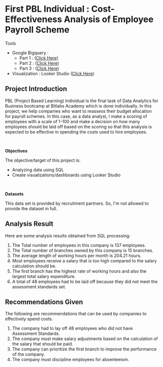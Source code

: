 # First PBL Individual : Cost-Effectiveness Analysis of Employee Payroll Scheme

<p>Tools 
  <ul>
    <li>Google Bigquery :
      <ul>
        <li>Part 1 : (<a href="https://console.cloud.google.com/bigquery?sq=889224908686:b938f805294c46a7b2430b5474faa341">Click Here</a>)</li>
        <li>Part 2 : (<a href="https://console.cloud.google.com/bigquery?sq=889224908686:c167a862b2bf447c96e15e1655ce914d">Click Here</a>)</li>
        <li>Part 3 : (<a href="https://console.cloud.google.com/bigquery?sq=889224908686:6af506e2a1654dddb8d798ceed955568">Click Here</a>)</li>
      </ul>
    </li>
    <li>Visualization : Looker Studio (<a href="https://datastudio.google.com/reporting/da4e12b8-1aca-41e5-9534-961bf55607f8">Click Here</a>)</li>
  </ul>
</p>

## Project Introduction

PBL (Project Based Learning) Individual is the final task of Data Analytics for Business bootcamp at Bitlabs Academy which is done individually. In this project, we help companies who want to reassess their budget allocation for payroll schemes. In this case, as a data analyst, I make a scoring of employees with a scale of 1-100 and make a decision on how many employees should be laid off based on the scoring so that this analysis is expected to be effective in spending the costs used to hire employees.

<br>

<strong> Objectives </strong>
<p> The objective/target of this project is:</p>
<ul>
  <li> Analyzing data using SQL </li>
  <li> Create visualizations/dashboards using Looker Studio </li>
</ul>

<br>

<strong> Datasets </strong>
<p> This data set is provided by recruitment partners. So, I'm not allowed to provide the dataset in full.</p>

## Analysis Result
<p> Here are some analysis results obtained from SQL processing: </p>
<ol>
  <li>The Total number of employees in this company is 137 employees.</li>
  <li>The Total number of branches owned by this company is 15 branches.</li>
  <li>The average length of working hours per month is 204.21 hours.</li>
  <li>Most employees receive a salary that is too high compared to the salary calculation should be.</li>
  <li>The first branch has the highest rate of working hours and also the largest total salary expenditure.</li>
  <li> A total of 48 employees had to be laid off because they did not meet the assessment standards set.</li>
</ol>

## Recommendations Given
<p> The following are recommendations that can be used by companies to effectively spend costs. </p>
<ol>
  <li>The company had to lay off 48 employees who did not have Assessment Standards.</li>
  <li>The company must make salary adjustments based on the calculation of the salary that should be paid.</li>
  <li>The company can prioritize the first branch to improve the performance of the company.</li>
  <li>The company must discipline employees for absenteeism.</li>
</ol>
